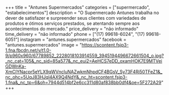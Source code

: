 +++
title = "Antunes Supermercados"
categories = ["supermercado", "estabelecimentos"]
description = "O Supermercado Antunes trabalha no dever de satisfazer e surpreender seus clientes com variedades de produtos e ótimos serviços prestados, se atentando sempre aos acontecimentos do mercado."
price_delivery = "não informado"
time_delivery = "não informado"
phone = ["(17) 99618-6024", "(17) 99618-6051"]
instagram = "antunes.supermercados"
facebook = "antunes.supermercados"
image = "https://scontent.fsjp3-1.fna.fbcdn.net/v/t1.0-9/p960x960/67789852_2228018103914559_3945194496672661504_o.jpg?_nc_cat=105&_nc_sid=85a577&_nc_eui2=AeHCS7eDD_oxamHOK7E9MTVeiGDWnKa-XmCIYNacpr5eYLX9qWVncluNAZwkmNhpdCF4BGsV_Sy73F4Ri50TFeZ1&_nc_ohc=5UqJ83HJql4AX9Q4NdY&_nc_ht=scontent.fsjp3-1.fna&_nc_tp=6&oh=7944d514bf2e6cc311d80af838bb0df4&oe=5F272A29"
+++

